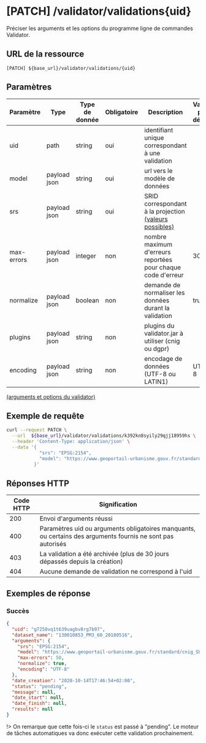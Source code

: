 # [PATCH] /validator/validations{uid} <!-- {docsify-ignore-all} -->

Préciser les arguments et les options du programme ligne de commandes Validator.

## URL de la ressource

`[PATCH] ${base_url}/validator/validations/{uid}`

## Paramètres

| Paramètre  | Type         | Type de donnée | Obligatoire | Description                                                                                                                                 | Valeur par défaut |
| ---------- | ------------ | -------------- | ----------- | ------------------------------------------------------------------------------------------------------------------------------------------- | ----------------- |
| uid        | path         | string         | oui         | identifiant unique correspondant à une validation                                                                                           |
| model      | payload json | string         | oui         | url vers le modèle de données                                                                                                               |
| srs        | payload json | string         | oui         | SRID correspondant à la projection [(valeurs possibles)](https://ignf.github.io/validator/validator-core/src/main/resources/projection.json) |
| max-errors | payload json | integer        | non         | nombre maximum d'erreurs reportées pour chaque code d'erreur                                                                                | 30                |
| normalize  | payload json | boolean        | non         | demande de normaliser les données durant la validation                                                                                      | true              |
| plugins    | payload json | string         | non         | plugins du validator.jar à utiliser (cnig ou dgpr)                                                                                          |
| encoding   | payload json | string         | non         | encodage de données (UTF-8 ou LATIN1)                                                                                                       | UTF-8             |

[(arguments et options du validator)](https://github.com/IGNF/validator-api/blob/master/docs/resources/validator-arguments.json)

## Exemple de requête

```bash
curl --request PATCH \
  --url  ${base_url}/validator/validations/k392kn8syily29qjj18959hs \
  --header 'Content-Type: application/json' \
  --data '{
            "srs": "EPSG:2154",
            "model": "https://www.geoportail-urbanisme.gouv.fr/standard/cnig_SUP_PM3_2016.json"
          }'
```

## Réponses HTTP

| Code HTTP | Signification                                                                                               |
| --------- | ----------------------------------------------------------------------------------------------------------- |
| 200       | Envoi d'arguments réussi                                                                                    |
| 400       | Paramètres uid ou arguments obligatoires manquants, ou certains des arguments fournis ne sont pas autorisés |
| 403       | La validation a été archivée (plus de 30 jours dépassés depuis la création)                                 |
| 404       | Aucune demande de validation ne correspond à l'uid                                                          |

## Exemples de réponse

### Succès

```json
{
  "uid": "g7258vq1t639uagbv8rg7b97",
  "dataset_name": "130010853_PM3_60_20180516",
  "arguments": {
    "srs": "EPSG:2154",
    "model": "https://www.geoportail-urbanisme.gouv.fr/standard/cnig_SUP_PM3_2016.json",
    "max-errors": 50,
    "normalize": true,
    "encoding": "UTF-8"
  },
  "date_creation": "2020-10-14T17:46:54+02:00",
  "status": "pending",
  "message": null,
  "date_start": null,
  "date_finish": null,
  "results": null
}
```

!> On remarque que cette fois-ci le `status` est passé à "pending". Le moteur de tâches automatiques va donc exécuter cette validation prochainement.
